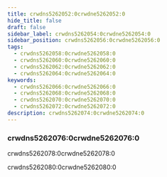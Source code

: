```yaml
---
title: crwdns5262052:0crwdne5262052:0
hide_title: false
draft: false
sidebar_label: crwdns5262054:0crwdne5262054:0
sidebar_position: crwdns5262056:0crwdne5262056:0
tags:
  - crwdns5262058:0crwdne5262058:0
  - crwdns5262060:0crwdne5262060:0
  - crwdns5262062:0crwdne5262062:0
  - crwdns5262064:0crwdne5262064:0
keywords:
  - crwdns5262066:0crwdne5262066:0
  - crwdns5262068:0crwdne5262068:0
  - crwdns5262070:0crwdne5262070:0
  - crwdns5262072:0crwdne5262072:0
description: crwdns5262074:0crwdne5262074:0
---
```


### crwdns5262076:0crwdne5262076:0

crwdns5262078:0crwdne5262078:0

crwdns5262080:0crwdne5262080:0
